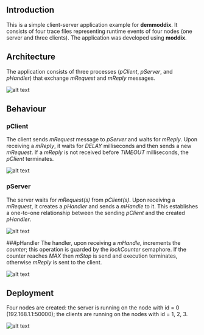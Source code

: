 ## Introduction

This is a simple client-server application example for **demmoddix**. It consists of four trace files representing
runtime events of four nodes (one server and three clients). The application was developed using **moddix**.  

## Architecture

The application consists of three processes (*pClient*, *pServer*, and *pHandler*) that exchange *mRequest* and *mReply* messages.

![alt text](https://github.com/mbrumbulli/demoddix1/raw/master/example/architecture.png "client-server: architecture")

## Behaviour

### pClient

The client sends *mRequest* message to *pServer* and waits for *mReply*. Upon receiving a *mReply*, 
it waits for *DELAY* milliseconds and then sends a new *mRequest*.
If a *mReply* is not received before *TIMEOUT* milliseconds, the *pClient* terminates.

![alt text](https://github.com/mbrumbulli/demoddix1/raw/master/example/client.png "client-server: pClient behaviour")

### pServer

The server waits for *mRequest(s)* from *pClient(s)*. Upon receiving a *mRequest*, it creates a *pHandler* and sends a *mHandle* to it.
This establishes a one-to-one relationship between the sending *pClient* and the created *pHandler*.

![alt text](https://github.com/mbrumbulli/demoddix1/raw/master/example/server.png "client-server: pServer behaviour")

###pHandler
The handler, upon receiving a *mHandle*, increments the *counter*; this operation is guarded by the *lockCounter* semaphore.
If the counter reaches *MAX* then *mStop* is send and execution terminates, otherwise *mReply* is sent to the client.

![alt text](https://github.com/mbrumbulli/demoddix1/raw/master/example/handler.png "client-server: pHandler behaviour")

## Deployment

Four nodes are created: the server is running on the node with id = 0 (192.168.1.1:50000); 
the clients are running on the nodes with id = 1, 2, 3.

![alt text](https://github.com/mbrumbulli/demoddix1/raw/master/example/deployment.png "client-server: deployment")
